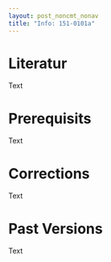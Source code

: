 ```yaml
---
layout: post_noncmt_nonav
title: "Info: 151-0101a"
---
```

# Literatur
Text
# Prerequisits
Text
# Corrections
Text
# Past Versions
Text
